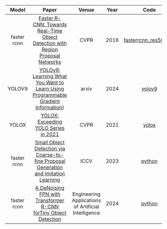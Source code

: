 
| Model | Paper | Venue | Year | Code | Time |
|:-------:|:-------:|:-------:|:-------:|:-------:|:-------:|
| faster rcnn | [Faster R-CNN: Towards Real-Time Object Detection with Region Proposal Networks](https://arxiv.org/abs/1506.01497) | CVPR | 2016 | [fasterrcnn_res50+fpn](https://github.com/WZMIAOMIAO/deep-learning-for-image-processing/blob/master/pytorch_object_detection/faster_rcnn/network_files/faster_rcnn_framework.py) | 2023.10.15 |
| YOLOV9 | [YOLOv9: Learning What You Want to Learn Using Programmable Gradient Information](https://arxiv.org/pdf/2402.13616)) | arxiv | 2024 | [yolov9](https://github.com/WongKinYiu/yolov9) | 2024.4.8 |
| YOLOX | [YOLOX: Exceeding YOLO Series in 2021](https://arxiv.org/abs/2107.08430) | CVPR | 2021 |[yolox](https://github.com/Megvii-BaseDetection/YOLOX) | 2024.5.19 |
| faster rcnn | [Small Object Detection via Coarse-to-fine Proposal Generation and Imitation Learning](https://openaccess.thecvf.com/content/ICCV2023/papers/Yuan_Small_Object_Detection_via_Coarse-to-fine_Proposal_Generation_and_Imitation_Learning_ICCV_2023_paper.pdf) | ICCV | 2023 |[python](https://github.com/shaunyuan22/CFINet) | 2024.6.10 |
| faster rcnn | [A DeNoising FPN with Transformer R-CNN forTiny Object Detection](http://210.45.147.180/s/org/ieee/ieeexplore/G.https/stamp/stamp.jsp?tp=&arnumber=10518058) | Engineering Applications of Artificial Intelligence | 2024 |[python](https://github.com/hoiliu-0801/DNTR) | 2024.6.26 |





































